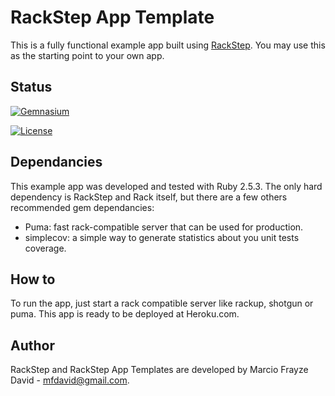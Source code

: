 # RackStep App Template

This is a fully functional example app built using [RackStep](https://github.com/mfdavid/rackstep). You may use this
as the starting point to your own app.

## Status

[![Gemnasium](https://gemnasium.com/mfdavid/rackstep-app-template.svg)](https://gemnasium.com/mfdavid/rackstep-app-template)

[![License](https://img.shields.io/badge/license-MIT-brightgreen.svg)](https://github.com/mfdavid/rackstep/blob/master/LICENSE)

## Dependancies

This example app was developed and tested with Ruby 2.5.3. The only hard
dependency is RackStep and Rack itself, but there are a few others recommended gem
dependancies:
- Puma: fast rack-compatible server that can be used for production.
- simplecov: a simple way to generate statistics about you unit tests coverage.


## How to

To run the app, just start a rack compatible server like rackup, shotgun or
puma. This app is ready to be deployed at Heroku.com.


## Author

RackStep and RackStep App Templates are developed by Marcio Frayze David -
mfdavid@gmail.com.
